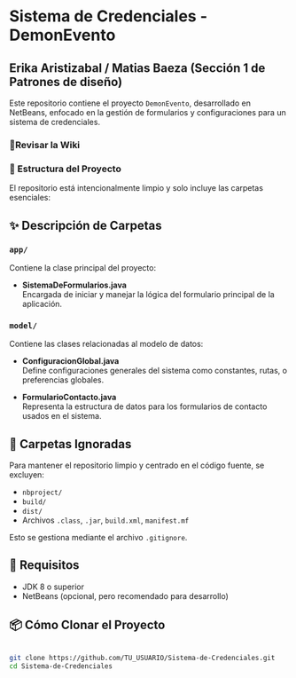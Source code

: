 # Sistema de Credenciales - DemonEvento
## Erika Aristizabal / Matias Baeza (Sección 1 de Patrones de diseño)

Este repositorio contiene el proyecto `DemonEvento`, desarrollado en NetBeans, enfocado en la gestión de formularios y configuraciones para un sistema de credenciales.

### 👀Revisar la Wiki
### 📁 Estructura del Proyecto

El repositorio está intencionalmente limpio y solo incluye las carpetas esenciales:


## ✨ Descripción de Carpetas

### `app/`
Contiene la clase principal del proyecto:

- **SistemaDeFormularios.java**  
  Encargada de iniciar y manejar la lógica del formulario principal de la aplicación.

### `model/`
Contiene las clases relacionadas al modelo de datos:

- **ConfiguracionGlobal.java**  
  Define configuraciones generales del sistema como constantes, rutas, o preferencias globales.

- **FormularioContacto.java**  
  Representa la estructura de datos para los formularios de contacto usados en el sistema.

## 🚫 Carpetas Ignoradas

Para mantener el repositorio limpio y centrado en el código fuente, se excluyen:

- `nbproject/`
- `build/`
- `dist/`
- Archivos `.class`, `.jar`, `build.xml`, `manifest.mf`

Esto se gestiona mediante el archivo `.gitignore`.

## 🧪 Requisitos

- JDK 8 o superior
- NetBeans (opcional, pero recomendado para desarrollo)

## 📦 Cómo Clonar el Proyecto

```bash

git clone https://github.com/TU_USUARIO/Sistema-de-Credenciales.git
cd Sistema-de-Credenciales
